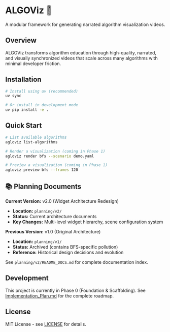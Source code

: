 # ALGOViz 🚀

A modular framework for generating narrated algorithm visualization videos.

## Overview

ALGOViz transforms algorithm education through high-quality, narrated, and visually synchronized videos that scale across many algorithms with minimal developer friction.

## Installation

```bash
# Install using uv (recommended)
uv sync

# Or install in development mode
uv pip install -e .
```

## Quick Start

```bash
# List available algorithms
agloviz list-algorithms

# Render a visualization (coming in Phase 1)
agloviz render bfs --scenario demo.yaml

# Preview a visualization (coming in Phase 1)
agloviz preview bfs --frames 120
```

## 📚 Planning Documents

**Current Version:** v2.0 (Widget Architecture Redesign)
- **Location:** `planning/v2/` 
- **Status:** Current architecture documents
- **Key Changes:** Multi-level widget hierarchy, scene configuration system

**Previous Version:** v1.0 (Original Architecture)
- **Location:** `planning/v1/`
- **Status:** Archived (contains BFS-specific pollution)
- **Reference:** Historical design decisions and evolution

See `planning/v2/README_DOCS.md` for complete documentation index.

## Development

This project is currently in Phase 0 (Foundation & Scaffolding). See [Implementation_Plan.md](Implementation_Plan.md) for the complete roadmap.

## License

MIT License - see [LICENSE](LICENSE) for details.

